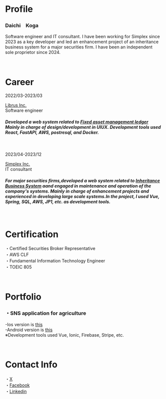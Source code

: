   <h1>Profile</h1>
  <h3>Daichi　Koga</h3>
  <p>Software engineer and IT consultant.
    I have been working for Simplex since 2023 as a key developer and led an enhancement project of an inheritance business system for a major securities firm. I have been an independent sole proprietor since 2024.
  </p>
  <br />

  <h1>Career</h1>
  <p>
    2022/03-2023/03
  </p>
  <a href="https://librus.co.jp/" target="_blank" rel="noopener">Librus Inc.</a><br />
  Software engineer<br />
  <h5>
    Developed a web system related to
    <a href="https://www.netsuite.com/portal/resource/articles/accounting/fixed-assets-accounting-basics.shtml" target="_blank" rel="noopener">Fixed asset management ledger</a>
    Mainly in charge of design/development in UIUX. Development tools used React, FastAPI, AWS, postresql, and Docker.
  </h5>
  <br />

  <p>
    2023/04-2023/12
  </p>
  <a href="https://www.simplex.inc/" target="_blank" rel="noopener">Simplex Inc.</a><br />
  IT consultant<br />
  <h5>
    For major securities firms,developed a web system related to
    <a href="https://www.simplex.inc/news/2021/1443/" target="_blank" rel="noopener">Inheritance Business System</a>
    aand engaged in maintenance and operation of the company's systems. Mainly in charge of enhancement projects and experienced in developing large scale systems.In the project, I used Vue, Spring, SQL, AWS, JP1, etc. as development tools.
  </h5>
  <br />

  <h1>Certification</h1>
  <p>
    ・Certified Securities Broker Representative<br/>
    ・AWS CLF<br/>
    ・Fundamental Information Technology Engineer<br/>
    ・TOEIC 805
  </p>
  <br />

  <h1>Portfolio</h1>
  <h3>・SNS application for agriculture</h3>
  <p>
    -Ios version is
    <a href="https://x.gd/IisSK" target="_blank" rel="noopener">this</a><br />
    -Android version is
    <a href="https://play.google.com/store/apps/details?id=io.ionic.starter.village" target="_blank" rel="noopener">this</a><br />
    ※Development tools used Vue, Ionic, Firebase, Stripe, etc. 
  </p>
  <br />

  <h1>Contact Info</h1>
  <p>
    ・<a href="https://twitter.com/daichi_kog97916" target="_blank" rel="noopener">X</a><br />
    ・<a href="https://www.facebook.com/daichikg/" target="_blank" rel="noopener">Facebook</a><br />
    ・<a href="https://www.linkedin.com/in/daichi-koga-84347721b/" target="_blank" rel="noopener">Linkedin</a><br />
  </p>
